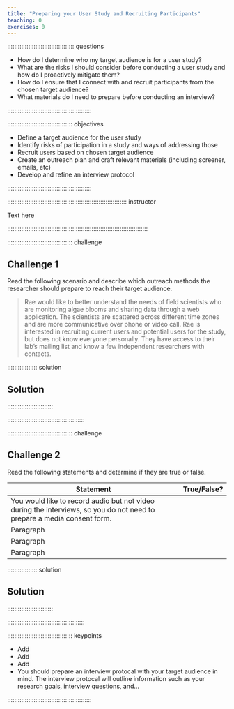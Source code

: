 ```yaml
---
title: "Preparing your User Study and Recruiting Participants"
teaching: 0
exercises: 0
---
```


:::::::::::::::::::::::::::::::::::::: questions 

- How do I determine who my target audience is for a user study?
- What are the risks I should consider before conducting a user study and how do I proactively mitigate them?
- How do I ensure that I connect with and recruit participants from the chosen target audience?
- What materials do I need to prepare before conducting an interview?

::::::::::::::::::::::::::::::::::::::::::::::::

::::::::::::::::::::::::::::::::::::: objectives

- Define a target audience for the user study
- Identify risks of participation in a study and ways of addressing those
- Recruit users based on chosen target audience
- Create an outreach plan and craft relevant materials (including screener, emails, etc)
- Develop and refine an interview protocol

::::::::::::::::::::::::::::::::::::::::::::::::

:::::::::::::::::::::::::::::::::::::::::::::::::::::::::::::::::::: instructor

Text here

::::::::::::::::::::::::::::::::::::::::::::::::::::::::::::::::::::::::::::::::

::::::::::::::::::::::::::::::::::::: challenge 

## Challenge 1

Read the following scenario and describe which outreach methods the researcher should prepare to reach their target audience.

> Rae would like to better understand the needs of field scientists who are monitoring algae blooms and sharing data through a web application. The scientists are scattered across different time zones and are more communicative over phone or video call. Rae is interested in recruiting current users and potential users for the study, but does not know everyone personally. They have access to their lab’s mailing list and know a few independent researchers with contacts.

::::::::::::::::: solution

## Solution

::::::::::::::::::::::::::

::::::::::::::::::::::::::::::::::::::::::::

::::::::::::::::::::::::::::::::::::: challenge 

## Challenge 2

Read the following statements and determine if they are true or false.

| Statement | True/False? |
| ----------- | ----------- |
| You would like to record audio but not video during the interviews, so you do not need to prepare a media consent form. |      |
| Paragraph |      |
| Paragraph |      |
| Paragraph |      |

::::::::::::::::: solution

## Solution

::::::::::::::::::::::::::

::::::::::::::::::::::::::::::::::::::::::::

::::::::::::::::::::::::::::::::::::: keypoints 

- Add
- Add
- Add
- You should prepare an interview protocal with your target audience in mind. The interview protocal will outline information such as your research goals, interview questions, and...

::::::::::::::::::::::::::::::::::::::::::::::::
